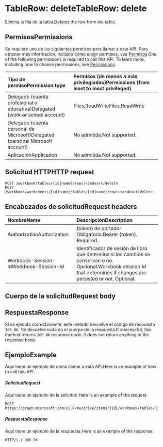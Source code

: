 # <a name="tablerow-delete"></a><span data-ttu-id="3ed04-101">TableRow: delete</span><span class="sxs-lookup"><span data-stu-id="3ed04-101">TableRow: delete</span></span>

<span data-ttu-id="3ed04-102">Elimina la fila de la tabla.</span><span class="sxs-lookup"><span data-stu-id="3ed04-102">Deletes the row from the table.</span></span>
## <a name="permissions"></a><span data-ttu-id="3ed04-103">Permisos</span><span class="sxs-lookup"><span data-stu-id="3ed04-103">Permissions</span></span>
<span data-ttu-id="3ed04-p101">Se requiere uno de los siguientes permisos para llamar a esta API. Para obtener más información, incluido cómo elegir permisos, vea [Permisos](../../../concepts/permissions_reference.md).</span><span class="sxs-lookup"><span data-stu-id="3ed04-p101">One of the following permissions is required to call this API. To learn more, including how to choose permissions, see [Permissions](../../../concepts/permissions_reference.md).</span></span>

|<span data-ttu-id="3ed04-106">Tipo de permiso</span><span class="sxs-lookup"><span data-stu-id="3ed04-106">Permission type</span></span>      | <span data-ttu-id="3ed04-107">Permisos (de menos a más privilegiados)</span><span class="sxs-lookup"><span data-stu-id="3ed04-107">Permissions (from least to most privileged)</span></span>              |
|:--------------------|:---------------------------------------------------------|
|<span data-ttu-id="3ed04-108">Delegado (cuenta profesional o educativa)</span><span class="sxs-lookup"><span data-stu-id="3ed04-108">Delegated (work or school account)</span></span> | <span data-ttu-id="3ed04-109">Files.ReadWrite</span><span class="sxs-lookup"><span data-stu-id="3ed04-109">Files.ReadWrite</span></span>    |
|<span data-ttu-id="3ed04-110">Delegado (cuenta personal de Microsoft)</span><span class="sxs-lookup"><span data-stu-id="3ed04-110">Delegated (personal Microsoft account)</span></span> | <span data-ttu-id="3ed04-111">No admitida.</span><span class="sxs-lookup"><span data-stu-id="3ed04-111">Not supported.</span></span>    |
|<span data-ttu-id="3ed04-112">Aplicación</span><span class="sxs-lookup"><span data-stu-id="3ed04-112">Application</span></span> | <span data-ttu-id="3ed04-113">No admitida.</span><span class="sxs-lookup"><span data-stu-id="3ed04-113">Not supported.</span></span> |

## <a name="http-request"></a><span data-ttu-id="3ed04-114">Solicitud HTTP</span><span class="sxs-lookup"><span data-stu-id="3ed04-114">HTTP request</span></span>
<!-- { "blockType": "ignored" } -->
```http
POST /workbook/tables/{id|name}/rows(<index>)/delete
POST /workbook/worksheets/{id|name}/tables/{id|name}/rows(<index>)/delete

```
## <a name="request-headers"></a><span data-ttu-id="3ed04-115">Encabezados de solicitud</span><span class="sxs-lookup"><span data-stu-id="3ed04-115">Request headers</span></span>
| <span data-ttu-id="3ed04-116">Nombre</span><span class="sxs-lookup"><span data-stu-id="3ed04-116">Name</span></span>       | <span data-ttu-id="3ed04-117">Descripción</span><span class="sxs-lookup"><span data-stu-id="3ed04-117">Description</span></span>|
|:---------------|:----------|
| <span data-ttu-id="3ed04-118">Authorization</span><span class="sxs-lookup"><span data-stu-id="3ed04-118">Authorization</span></span>  | <span data-ttu-id="3ed04-p102">{token} de portador. Obligatorio.</span><span class="sxs-lookup"><span data-stu-id="3ed04-p102">Bearer {token}. Required.</span></span> |
| <span data-ttu-id="3ed04-121">Workbook-Session-Id</span><span class="sxs-lookup"><span data-stu-id="3ed04-121">Workbook-Session-Id</span></span>  | <span data-ttu-id="3ed04-p103">Identificador de sesión de libro que determina si los cambios se conservan o no. Opcional.</span><span class="sxs-lookup"><span data-stu-id="3ed04-p103">Workbook session Id that determines if changes are persisted or not. Optional.</span></span>|

## <a name="request-body"></a><span data-ttu-id="3ed04-124">Cuerpo de la solicitud</span><span class="sxs-lookup"><span data-stu-id="3ed04-124">Request body</span></span>

## <a name="response"></a><span data-ttu-id="3ed04-125">Respuesta</span><span class="sxs-lookup"><span data-stu-id="3ed04-125">Response</span></span>

<span data-ttu-id="3ed04-p104">Si se ejecuta correctamente, este método devuelve el código de respuesta `200 OK`. No devuelve nada en el cuerpo de la respuesta.</span><span class="sxs-lookup"><span data-stu-id="3ed04-p104">If successful, this method returns `200 OK` response code. It does not return anything in the response body.</span></span>

## <a name="example"></a><span data-ttu-id="3ed04-128">Ejemplo</span><span class="sxs-lookup"><span data-stu-id="3ed04-128">Example</span></span>
<span data-ttu-id="3ed04-129">Aquí tiene un ejemplo de cómo llamar a esta API.</span><span class="sxs-lookup"><span data-stu-id="3ed04-129">Here is an example of how to call this API.</span></span>
##### <a name="request"></a><span data-ttu-id="3ed04-130">Solicitud</span><span class="sxs-lookup"><span data-stu-id="3ed04-130">Request</span></span>
<span data-ttu-id="3ed04-131">Aquí tiene un ejemplo de la solicitud.</span><span class="sxs-lookup"><span data-stu-id="3ed04-131">Here is an example of the request.</span></span>
<!-- {
  "blockType": "request",
  "name": "tablerow_delete"
}-->
```http
POST https://graph.microsoft.com/v1.0/me/drive/items/{id}/workbook/tables/{id|name}/rows(<index>)/delete
```

##### <a name="response"></a><span data-ttu-id="3ed04-132">Respuesta</span><span class="sxs-lookup"><span data-stu-id="3ed04-132">Response</span></span>
<span data-ttu-id="3ed04-133">Aquí tiene un ejemplo de la respuesta.</span><span class="sxs-lookup"><span data-stu-id="3ed04-133">Here is an example of the response.</span></span> 
<!-- {
  "blockType": "response",
  "truncated": true,
  "@odata.type": "microsoft.graph.none"
} -->
```http
HTTP/1.1 200 OK
```

<!-- uuid: 8fcb5dbc-d5aa-4681-8e31-b001d5168d79
2015-10-25 14:57:30 UTC -->
<!-- {
  "type": "#page.annotation",
  "description": "TableRow: delete",
  "keywords": "",
  "section": "documentation",
  "tocPath": ""
}-->